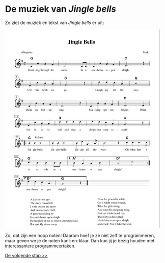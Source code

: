 # De muziek van *Jingle bells*

Zo ziet de muziek en tekst van *Jingle bells* er uit:

![Muziek en tekst](images/muziek-en-tekst.png)

Zo, dat zijn een hoop noten! Daarom hoef je ze niet zelf te programmeren, maar geven we je de noten kant-en-klaar. Dan kun jij je bezig houden met interessantere programmeertaken.

[De volgende stap >>](stap_2.md)

